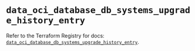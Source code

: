 # `data_oci_database_db_systems_upgrade_history_entry`

Refer to the Terraform Registry for docs: [`data_oci_database_db_systems_upgrade_history_entry`](https://registry.terraform.io/providers/oracle/oci/7.19.0/docs/data-sources/database_db_systems_upgrade_history_entry).
